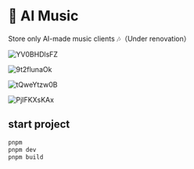# 🤖 AI Music

Store only AI-made music clients 🎶（Under renovation）

![YV0BHDlsFZ](https://github.com/evanlong0926/ai-music/assets/52912949/8cc92279-f34b-407f-b081-733a0976666d)

![9t2flunaOk](https://github.com/evanlong0926/ai-music/assets/52912949/df6a34af-1d95-47e3-84a7-fcb0d2b3eac8)

![tQweYtzw0B](https://github.com/evanlong0926/ai-music/assets/52912949/d1804cb3-da7f-438f-977b-19307829c0ab)

![PjIFKXsKAx](https://github.com/evanlong0926/ai-music/assets/52912949/e340296b-3f85-47f7-be28-c4b6880ede54)


## start project

```sh
pnpm
pnpm dev
pnpm build
```
